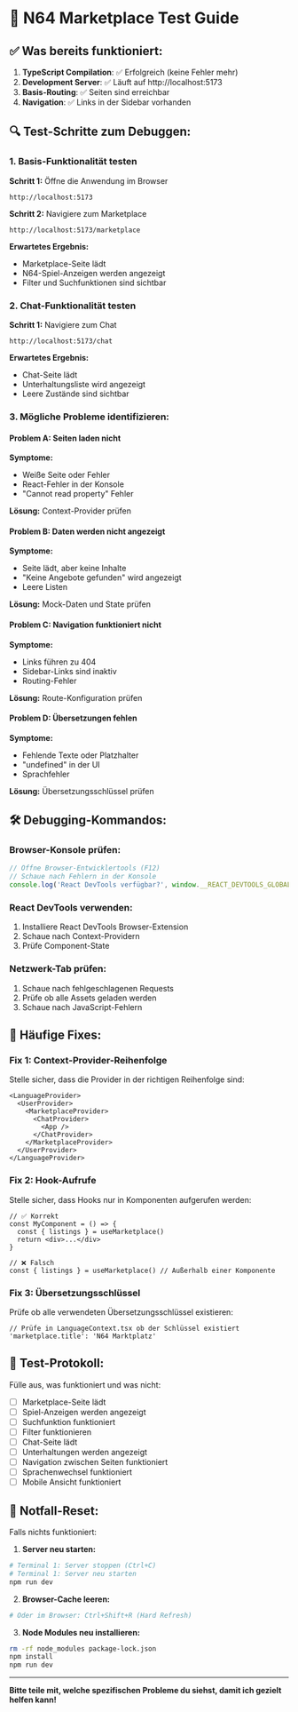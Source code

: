 # 🧪 N64 Marketplace Test Guide

## ✅ Was bereits funktioniert:

1. **TypeScript Compilation**: ✅ Erfolgreich (keine Fehler mehr)
2. **Development Server**: ✅ Läuft auf http://localhost:5173
3. **Basis-Routing**: ✅ Seiten sind erreichbar
4. **Navigation**: ✅ Links in der Sidebar vorhanden

## 🔍 Test-Schritte zum Debuggen:

### 1. Basis-Funktionalität testen

**Schritt 1:** Öffne die Anwendung im Browser
```
http://localhost:5173
```

**Schritt 2:** Navigiere zum Marketplace
```
http://localhost:5173/marketplace
```

**Erwartetes Ergebnis:** 
- Marketplace-Seite lädt
- N64-Spiel-Anzeigen werden angezeigt
- Filter und Suchfunktionen sind sichtbar

### 2. Chat-Funktionalität testen

**Schritt 1:** Navigiere zum Chat
```
http://localhost:5173/chat
```

**Erwartetes Ergebnis:**
- Chat-Seite lädt
- Unterhaltungsliste wird angezeigt
- Leere Zustände sind sichtbar

### 3. Mögliche Probleme identifizieren:

#### Problem A: Seiten laden nicht
**Symptome:**
- Weiße Seite oder Fehler
- React-Fehler in der Konsole
- "Cannot read property" Fehler

**Lösung:** Context-Provider prüfen

#### Problem B: Daten werden nicht angezeigt
**Symptome:**
- Seite lädt, aber keine Inhalte
- "Keine Angebote gefunden" wird angezeigt
- Leere Listen

**Lösung:** Mock-Daten und State prüfen

#### Problem C: Navigation funktioniert nicht
**Symptome:**
- Links führen zu 404
- Sidebar-Links sind inaktiv
- Routing-Fehler

**Lösung:** Route-Konfiguration prüfen

#### Problem D: Übersetzungen fehlen
**Symptome:**
- Fehlende Texte oder Platzhalter
- "undefined" in der UI
- Sprachfehler

**Lösung:** Übersetzungsschlüssel prüfen

## 🛠️ Debugging-Kommandos:

### Browser-Konsole prüfen:
```javascript
// Öffne Browser-Entwicklertools (F12)
// Schaue nach Fehlern in der Konsole
console.log('React DevTools verfügbar?', window.__REACT_DEVTOOLS_GLOBAL_HOOK__)
```

### React DevTools verwenden:
1. Installiere React DevTools Browser-Extension
2. Schaue nach Context-Providern
3. Prüfe Component-State

### Netzwerk-Tab prüfen:
1. Schaue nach fehlgeschlagenen Requests
2. Prüfe ob alle Assets geladen werden
3. Schaue nach JavaScript-Fehlern

## 🔧 Häufige Fixes:

### Fix 1: Context-Provider-Reihenfolge
Stelle sicher, dass die Provider in der richtigen Reihenfolge sind:
```tsx
<LanguageProvider>
  <UserProvider>
    <MarketplaceProvider>
      <ChatProvider>
        <App />
      </ChatProvider>
    </MarketplaceProvider>
  </UserProvider>
</LanguageProvider>
```

### Fix 2: Hook-Aufrufe
Stelle sicher, dass Hooks nur in Komponenten aufgerufen werden:
```tsx
// ✅ Korrekt
const MyComponent = () => {
  const { listings } = useMarketplace()
  return <div>...</div>
}

// ❌ Falsch
const { listings } = useMarketplace() // Außerhalb einer Komponente
```

### Fix 3: Übersetzungsschlüssel
Prüfe ob alle verwendeten Übersetzungsschlüssel existieren:
```tsx
// Prüfe in LanguageContext.tsx ob der Schlüssel existiert
'marketplace.title': 'N64 Marktplatz'
```

## 📝 Test-Protokoll:

Fülle aus, was funktioniert und was nicht:

- [ ] Marketplace-Seite lädt
- [ ] Spiel-Anzeigen werden angezeigt  
- [ ] Suchfunktion funktioniert
- [ ] Filter funktionieren
- [ ] Chat-Seite lädt
- [ ] Unterhaltungen werden angezeigt
- [ ] Navigation zwischen Seiten funktioniert
- [ ] Sprachenwechsel funktioniert
- [ ] Mobile Ansicht funktioniert

## 🚨 Notfall-Reset:

Falls nichts funktioniert:

1. **Server neu starten:**
```bash
# Terminal 1: Server stoppen (Ctrl+C)
# Terminal 1: Server neu starten
npm run dev
```

2. **Browser-Cache leeren:**
```bash
# Oder im Browser: Ctrl+Shift+R (Hard Refresh)
```

3. **Node Modules neu installieren:**
```bash
rm -rf node_modules package-lock.json
npm install
npm run dev
```

---

**Bitte teile mit, welche spezifischen Probleme du siehst, damit ich gezielt helfen kann!**